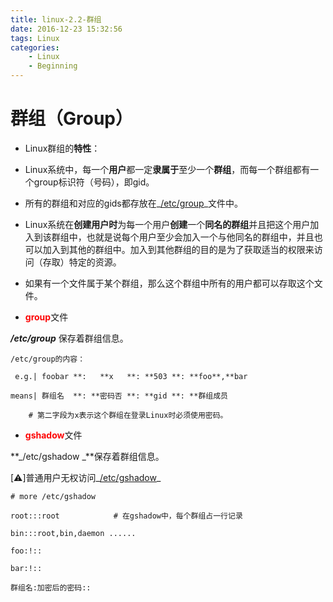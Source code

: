 ```yaml
---
title: linux-2.2-群组
date: 2016-12-23 15:32:56
tags: Linux
categories:
	- Linux
	- Beginning
---
```


# 群组（Group）

- Linux群组的**特性**：

- Linux系统中，每一个**用户**都一定**隶属于**至少一个**群组**，而每一个群组都有一个group标识符（号码），即gid。
  
- 所有的群组和对应的gids都存放在_<u>/etc/group</u>_文件中。
  
- Linux系统在**创建用户时**为每一个用户**创建**一个**同名的群组**并且把这个用户加入到该群组中，也就是说每个用户至少会加入一个与他同名的群组中，并且也可以加入到其他的群组中。加入到其他群组的目的是为了获取适当的权限来访问（存取）特定的资源。
  
- 如果有一个文件属于某个群组，那么这个群组中所有的用户都可以存取这个文件。

- <span style="color: #fd0404;"><span style="color: rgb(253, 4, 4);">**group**</span></span>文件

**_/etc/group_** 保存着群组信息。

```
/etc/group的内容：

 e.g.| foobar **:   **x   **: **503 **: **foo**,**bar

means| 群组名  **: **密码否 **: **gid **: **群组成员
```

        # 第二字段为x表示这个群组在登录Linux时必须使用密码。

- <span style="color: rgb(253, 4, 4);">**gshadow**</span>文件

**_/etc/gshadow _**保存着群组信息。

\[⚠️\]普通用户无权访问_<u>/etc/gshadow</u>_

```
# more /etc/gshadow

root:::root            # 在gshadow中，每个群组占一行记录

bin:::root,bin,daemon ......

foo:!::

bar:!::

群组名:加密后的密码::
```
